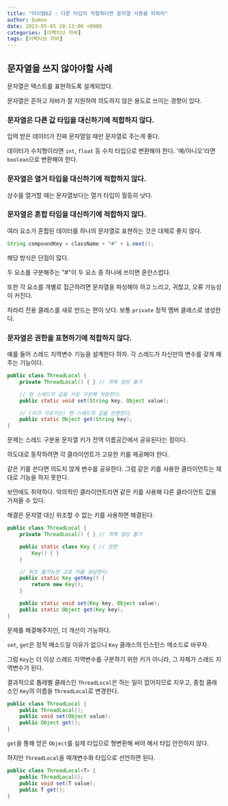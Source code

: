 ```yaml
---
title: "아이템62 : 다른 타입이 적절하다면 문자열 사용을 피하라"
author: bumoo
date: 2023-05-05 20:13:00 +0900
categories: [이펙티브 자바]
tags: [이펙티브 자바]
---
```


## 문자열을 쓰지 않아야할 사례

문자열은 텍스트를 표현하도록 설계되었다.

문자열은 흔하고 자바가 잘 지원하여 의도하지 않은 용도로 쓰이는 경향이 있다.

### **문자열은 다른 값 타입을 대신하기에 적합하지 않다.**

입력 받은 데이터가 진짜 문자열일 때만 문자열로 주는게 좋다.

데이터가 수치형이라면 `int`, `float` 등 수치 타입으로 변환해야 한다. '예/아니오'라면 `boolean`으로 변환해야 한다.

### **문자열은 열거 타입을 대신하기에 적합하지 않다.**

상수를 열거할 때는 문자열보다는 열거 타입이 월등히 낫다.

### **문자열은 혼합 타입을 대신하기에 적합하지 않다.**

여러 요소가 혼합된 데이터를 하나의 문자열로 표현하는 것은 대체로 좋지 않다.

```java
String compoundKey = className + "#" + i.next();
```

해당 방식은 단점이 많다.

두 요소를 구분해주는 "#"이 두 요소 중 하나에 쓰이면 혼란스럽다.

또한 각 요소를 개별로 접근하려면 문자열을 파싱해야 하고 느리고, 귀찮고, 오류 가능성이 커진다.

차라리 전용 클래스를 새로 만드는 편이 낫다. 보통 `private` 정적 멤버 클래스로 생성한다.

### **문자열은 권한을 표현하기에 적합하지 않다.**

예를 들어 스레드 지역변수 기능을 설계한다 하자. 각 스레드가 자신만의 변수를 갖게 해주는 기능이다.

```java
public class ThreadLocal {
    private ThreadLocal() { } // 객체 생성 불가

    // 현 스레드의 값을 키로 구분해 저장한다.
    public static void set(String key, Object value);

    // (키가 가르키는) 현 스레드의 값을 반환한다.
    public static Object get(String key);
}
```

문제는 스레드 구분용 문자열 키가 전역 이름공간에서 공유된다는 점이다.

의도대로 동작하려면 각 클라이언트가 고유한 키를 제공해야 한다.

같은 키를 쓴다면 의도치 않게 변수를 공유한다. 그럼 같은 키를 사용한 클라이언트는 제대로 기능을 하지 못한다.

보안에도 취약하다. 악의적인 클라이언트라면 같은 키를 사용해 다른 클라이언트 값을 가져올 수 있다.

해결은 문자열 대신 위조할 수 없는 키를 사용하면 해결된다.

```java
public class ThreadLocal {
    private ThreadLocal() { } // 객체 생성 불가

    public static class Key { // 권한
        Key() { }
    }

    // 위조 불가능한 고유 키를 생성한다.
    public static Key getKey() {
        return new Key();
    }

    public static void set(Key key, Object value);
    public static Object get(Key key);
}
```

문제를 해결해주지만, 더 개선이 가능하다.

`set`, `get`은 정적 메소드일 이유가 없으니 `Key` 클래스의 인스턴스 메소드로 바꾸자.

그럼 `Key`는 더 이상 스레드 지역변수를 구분하기 위한 키가 아니라, 그 자체가 스레드 지역변수가 된다.

결과적으로 톱레벨 클래스인 `ThreadLocal`은 하는 일이 없어지므로 지우고, 중첩 클래스인 `Key`의 이름을 `ThreadLocal`로 변경한다.

```java
public class ThreadLocal {
    public ThreadLocal();
    public void set(Object value);
    public Object get();
}
```

`get`을 통해 얻은 `Object`를 실제 타입으로 형변환해 써야 해서 타입 안전하지 않다.

하지만 `ThreadLocal`을 매개변수화 타입으로 선언하면 된다.

```java
public class ThreadLocal<T> {
    public ThreadLocal();
    public void set(T value);
    public T get();
}
```